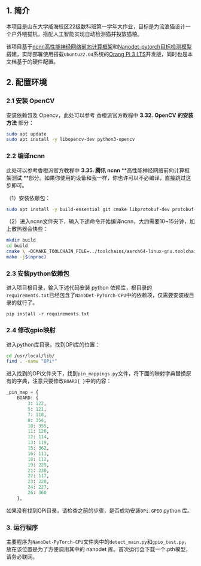 ## 1. 简介

本项目是山东大学威海校区22级数科班第一学年大作业，目标是为流浪猫设计一个户外喂猫机，搭配人工智能实现自动检测猫并投放猫粮。

该项目基于[ncnn高性能神经网络前向计算框架](https://github.com/Tencent/ncnn)和[Nanodet-pytorch目标检测模型](https://github.com/guo-pu/NanoDet-PyTorch)搭建，实际部署使用搭载`Ubuntu22.04`系统的[Orang Pi 3 LTS](http://www.orangepi.cn/html/hardWare/computerAndMicrocontrollers/details/Orange-Pi-3-LTS.html)开发版，同时也是本文档基于的硬件配置。

## 2. 配置环境

### 2.1 安装 OpenCV

安装依赖包及 Opencv，此处可以参考 香橙派官方教程中 **3.32.** **OpenCV** **的安装方法** 部分：

```bash
sudo apt update
sudo apt install -y libopencv-dev python3-opencv
```

### 2.2  编译ncnn

此处可以参考香橙派官方教程中 **3.35. 腾讯** **ncnn** **高性能神经网络前向计算框架测试 **部分。如果你使用的设备和我一样，你也许可以不必编译，直接跳过这步即可。

（1）安装依赖包：

```bash
sudo apt install -y build-essential git cmake libprotobuf-dev protobuf-compiler libopencv-dev
```

（2）进入ncnn文件夹下，输入下述命令开始编译ncnn，大约需要10~15分钟，加上散热器会快些：

```bash
mkdir build
cd build
cmake \ -DCMAKE_TOOLCHAIN_FILE=../toolchains/aarch64-linux-gnu.toolchain.cmake \ -DNCNN_SIMPLEOCV=ON -DNCNN_BUILD_EXAMPLES=ON ..
make -j$(nproc)
```

### 2.3 安装python依赖包

进入项目根目录，输入下述代码安装 python 依赖库，根目录的`requirements.txt`已经包含了`NanoDet-PyTorch-CPU`中的依赖项，仅需要安装根目录的就行了。

```
pip install -r requirements.txt
```

### 2.4 修改gpio映射

进入python库目录，找到OPi库的位置：

```bash
cd /usr/local/lib/
find . -name "OPi*"
```

进入找到的OPi文件夹下，找到`pin_mappings.py`文件，将下面的映射字典替换原有的字典，注意只要修改`BOARD{ }`中的内容：

```python
_pin_map = {
    BOARD: {
        3: 122,
        5: 121,
        7: 118,
        8: 354,
        10: 355,
        11: 120,
        12: 114,
        13: 119,
        15: 362,
        16: 111,
        18: 112,
        19: 229,
        21: 230,
        22: 117,
        23: 228,
        24: 227,
        26: 360
    },
```

如果没有找到OPi目录，请检查之前的步骤，是否成功安装`OPi.GPIO` python 库。

### 3. 运行程序

主要程序为`NanoDet-PyTorch-CPU`文件夹中的`detect_main.py`和`gpio_test.py`，放在该位置是为了方便调用其中的 nanodet 库。首次运行会下载一个.pth模型，请务必联网。
